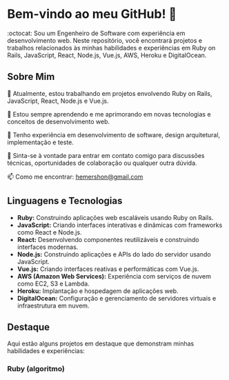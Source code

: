  # Bem-vindo ao meu GitHub! 👋
 :octocat:
Sou um Engenheiro de Software com experiência em desenvolvimento web. Neste repositório, você encontrará projetos e trabalhos relacionados às minhas habilidades e experiências em Ruby on Rails, JavaScript, React, Node.js, Vue.js, AWS, Heroku e DigitalOcean.

## Sobre Mim
🔭 Atualmente, estou trabalhando em projetos envolvendo Ruby on Rails, JavaScript, React, Node.js e Vue.js.

🌱 Estou sempre aprendendo e me aprimorando em novas tecnologias e conceitos de desenvolvimento web.

💼 Tenho experiência em desenvolvimento de software, design arquitetural, implementação e teste.

💬 Sinta-se à vontade para entrar em contato comigo para discussões técnicas, oportunidades de colaboração ou qualquer outra dúvida.

📫 Como me encontrar: hemershon@gmail.com

## Linguagens e Tecnologias
- **Ruby:** Construindo aplicações web escaláveis usando Ruby on Rails.
- **JavaScript:** Criando interfaces interativas e dinâmicas com frameworks como React e Node.js.
- **React:** Desenvolvendo componentes reutilizáveis e construindo interfaces modernas.
- **Node.js:** Construindo aplicações e APIs do lado do servidor usando JavaScript.
- **Vue.js:** Criando interfaces reativas e performáticas com Vue.js.
- **AWS (Amazon Web Services):** Experiência com serviços de nuvem como EC2, S3 e Lambda.
- **Heroku:** Implantação e hospedagem de aplicações web.
- **DigitalOcean:** Configuração e gerenciamento de servidores virtuais e infraestrutura em nuvem.

## Destaque
Aqui estão alguns projetos em destaque que demonstram minhas habilidades e experiências:

### Ruby (algoritmo)
